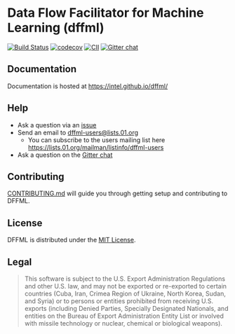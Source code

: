 # Data Flow Facilitator for Machine Learning (dffml)

[![Build Status](https://travis-ci.org/intel/dffml.svg?branch=master)](https://travis-ci.org/intel/dffml) [![codecov](https://codecov.io/gh/intel/dffml/branch/master/graph/badge.svg)](https://codecov.io/gh/intel/dffml) [![CII](https://bestpractices.coreinfrastructure.org/projects/2594/badge)](https://bestpractices.coreinfrastructure.org/projects/2594) [![Gitter chat](https://badges.gitter.im/gitterHQ/gitter.svg)](https://gitter.im/dffml/community)

## Documentation

Documentation is hosted at https://intel.github.io/dffml/

## Help

- Ask a question via an [issue](https://github.com/intel/dffml/issues/new?assignees=&labels=question&template=question.md&title=question%3A+)
- Send an email to dffml-users@lists.01.org
  - You can subscribe to the users mailing list here
    https://lists.01.org/mailman/listinfo/dffml-users
- Ask a question on the [Gitter chat](https://gitter.im/dffml/community)

## Contributing

[CONTRIBUTING.md](CONTRIBUTING.md) will guide you through getting setup and
contributing to DFFML.

## License

DFFML is distributed under the [MIT License](LICENSE).

## Legal

> This software is subject to the U.S. Export Administration Regulations and
> other U.S. law, and may not be exported or re-exported to certain countries
> (Cuba, Iran, Crimea Region of Ukraine, North Korea, Sudan, and Syria) or to
> persons or entities prohibited from receiving U.S. exports (including
> Denied Parties, Specially Designated Nationals, and entities on the Bureau
> of Export Administration Entity List or involved with missile technology or
> nuclear, chemical or biological weapons).
